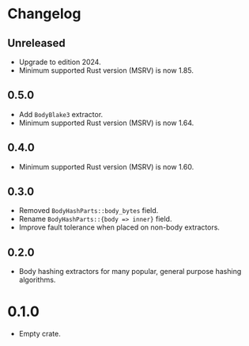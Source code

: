 # Changelog

## Unreleased

- Upgrade to edition 2024.
- Minimum supported Rust version (MSRV) is now 1.85.

## 0.5.0

- Add `BodyBlake3` extractor.
- Minimum supported Rust version (MSRV) is now 1.64.

## 0.4.0

- Minimum supported Rust version (MSRV) is now 1.60.

## 0.3.0

- Removed `BodyHashParts::body_bytes` field.
- Rename `BodyHashParts::{body => inner}` field.
- Improve fault tolerance when placed on non-body extractors.

## 0.2.0

- Body hashing extractors for many popular, general purpose hashing algorithms.

# 0.1.0

- Empty crate.
